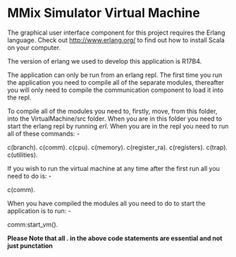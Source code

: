 MMix Simulator Virtual Machine
==============================

The graphical user interface component for this project requires the Erlang language. Check out http://www.erlang.org/ to find out how to install Scala on your computer.

The version of erlang we used to develop this application is R17B4.

The application can only be run from an erlang repl. The first time you run the application you need to compile all of the separate modules, thereafter you will only need to compile the communication component to load it into the repl.

To compile all of the modules you need to, firstly, move, from this folder, into the VirtualMachine/src folder. When you are in this folder you need to start the erlang repl by running *erl*. When you are in the repl you need to run all of these commands: -

c(branch).
c(comm).
c(cpu).
c(memory).
c(register_ra).
c(registers).
c(trap).
c(utilities).

If you wish to run the virtual machine at any time after the first run all you need to do is: -

c(comm).

When you have compiled the modules all you need to do to start the application is to run: -

comm:start_vm().


**Please Note that all . in the above code statements are essential and not just punctation**